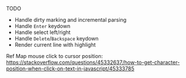 TODO
  - Handle dirty marking and incremental parsing
  - Handle `Enter` keydown
  - Handle select left/right
  - Handle `Delete`/`Backspace` keydown
  - Render current line with highlight
  

Ref
  Map mouse click to cursor position: https://stackoverflow.com/questions/45332637/how-to-get-character-position-when-click-on-text-in-javascript/45333785


